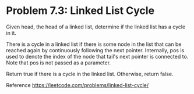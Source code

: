 # Problem 7.3: Linked List Cycle

Given head, the head of a linked list, determine if the linked list has a cycle in it.

There is a cycle in a linked list if there is some node in the list that can be reached again by continuously following the next pointer. Internally, pos is used to denote the index of the node that tail's next pointer is connected to. Note that pos is not passed as a parameter.

Return true if there is a cycle in the linked list. Otherwise, return false.

Reference
https://leetcode.com/problems/linked-list-cycle/

 